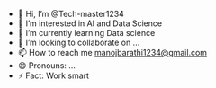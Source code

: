 - 👋 Hi, I’m @Tech-master1234
- 👀 I’m interested in AI and Data Science
- 🌱 I’m currently learning Data science
- 💞️ I’m looking to collaborate on ...
- 📫 How to reach me manojbarathi1234@gmail.com
- 😄 Pronouns: ...
- ⚡ Fact: Work smart 

<!---
Tech-master1234/Tech-master1234 is a ✨ special ✨ repository because its `README.md` (this file) appears on your GitHub profile.
You can click the Preview link to take a look at your changes.
--->
